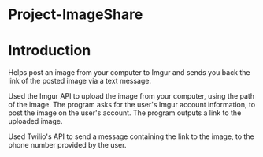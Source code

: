 # Project-ImageShare

# Introduction
Helps post an image from your computer to Imgur and sends you back the link of the posted image via a text message.

Used the Imgur API to upload the image from your computer, using the path of the image. The program asks for the user's Imgur account information, to post the image on the user's account. The program outputs a link to the uploaded image.

Used Twilio's API to send a message containing the link to the image, to the phone number provided by the user.
